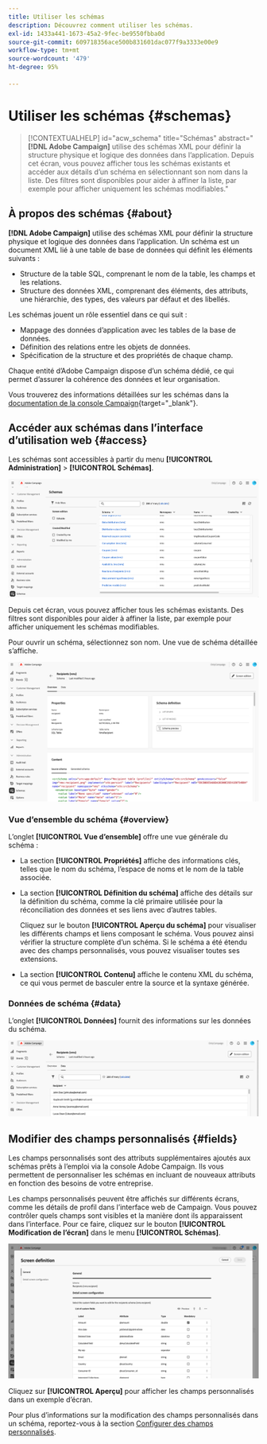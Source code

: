 ```yaml
---
title: Utiliser les schémas
description: Découvrez comment utiliser les schémas.
exl-id: 1433a441-1673-45a2-9fec-be9550fbba0d
source-git-commit: 609718356ace500b831601dac077f9a3333e00e9
workflow-type: tm+mt
source-wordcount: '479'
ht-degree: 95%

---
```


# Utiliser les schémas {#schemas}

>[!CONTEXTUALHELP]
>id="acw_schema"
>title="Schémas"
>abstract="**[!DNL Adobe Campaign]** utilise des schémas XML pour définir la structure physique et logique des données dans l’application. Depuis cet écran, vous pouvez afficher tous les schémas existants et accéder aux détails d’un schéma en sélectionnant son nom dans la liste. Des filtres sont disponibles pour aider à affiner la liste, par exemple pour afficher uniquement les schémas modifiables."

## À propos des schémas {#about}

**[!DNL Adobe Campaign]** utilise des schémas XML pour définir la structure physique et logique des données dans l’application. Un schéma est un document XML lié à une table de base de données qui définit les éléments suivants :

* Structure de la table SQL, comprenant le nom de la table, les champs et les relations.
* Structure des données XML, comprenant des éléments, des attributs, une hiérarchie, des types, des valeurs par défaut et des libellés.

Les schémas jouent un rôle essentiel dans ce qui suit :

* Mappage des données d’application avec les tables de la base de données.
* Définition des relations entre les objets de données.
* Spécification de la structure et des propriétés de chaque champ.

Chaque entité d’Adobe Campaign dispose d’un schéma dédié, ce qui permet d’assurer la cohérence des données et leur organisation.

Vous trouverez des informations détaillées sur les schémas dans la [documentation de la console Campaign](https://experienceleague.adobe.com/fr/docs/campaign/campaign-v8/developer/shemas-forms/schemas){target="_blank"}.

## Accéder aux schémas dans l’interface d’utilisation web {#access}

Les schémas sont accessibles à partir du menu **[!UICONTROL Administration]** > **[!UICONTROL Schémas]**.

![Écran de liste des schémas affichant les schémas et les filtres disponibles](assets/schemas-list.png)

Depuis cet écran, vous pouvez afficher tous les schémas existants. Des filtres sont disponibles pour aider à affiner la liste, par exemple pour afficher uniquement les schémas modifiables.

Pour ouvrir un schéma, sélectionnez son nom. Une vue de schéma détaillée s’affiche.

![Écran de détails du schéma affichant les propriétés et le contenu du schéma](assets/schema-details.png)

### Vue d’ensemble du schéma {#overview}

L’onglet **[!UICONTROL Vue d’ensemble]** offre une vue générale du schéma :

* La section **[!UICONTROL Propriétés]** affiche des informations clés, telles que le nom du schéma, l’espace de noms et le nom de la table associée.

* La section **[!UICONTROL Définition du schéma]** affiche des détails sur la définition du schéma, comme la clé primaire utilisée pour la réconciliation des données et ses liens avec d’autres tables.

  Cliquez sur le bouton **[!UICONTROL Aperçu du schéma]** pour visualiser les différents champs et liens composant le schéma. Vous pouvez ainsi vérifier la structure complète d’un schéma. Si le schéma a été étendu avec des champs personnalisés, vous pouvez visualiser toutes ses extensions.

* La section **[!UICONTROL Contenu]** affiche le contenu XML du schéma, ce qui vous permet de basculer entre la source et la syntaxe générée.

### Données de schéma {#data}

L’onglet **[!UICONTROL Données]** fournit des informations sur les données du schéma.

![Onglet Données de schéma présentant la structure et les attributs des données](assets/schemas-data.png)

## Modifier des champs personnalisés {#fields}

Les champs personnalisés sont des attributs supplémentaires ajoutés aux schémas prêts à l’emploi via la console Adobe Campaign. Ils vous permettent de personnaliser les schémas en incluant de nouveaux attributs en fonction des besoins de votre entreprise.

Les champs personnalisés peuvent être affichés sur différents écrans, comme les détails de profil dans l’interface web de Campaign. Vous pouvez contrôler quels champs sont visibles et la manière dont ils apparaissent dans l’interface. Pour ce faire, cliquez sur le bouton **[!UICONTROL Modification de l’écran]** dans le menu **[!UICONTROL Schémas]**.

![Écran de champs personnalisés affichant les attributs modifiables](assets/schemas-custom.png)

Cliquez sur **[!UICONTROL Aperçu]** pour afficher les champs personnalisés dans un exemple d’écran.

Pour plus d’informations sur la modification des champs personnalisés dans un schéma, reportez-vous à la section [Configurer des champs personnalisés](../administration/custom-fields.md).